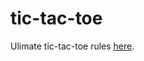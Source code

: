 # tic-tac-toe
Ulimate tic-tac-toe rules [here](https://en.wikipedia.org/wiki/Ultimate_tic-tac-toe).
